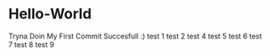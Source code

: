 # Hello-World
Tryna Doin My First
Commit Succesfull :)
test 1
test 2
test 4
test 5
test 6
test 7
test 8
test 9

